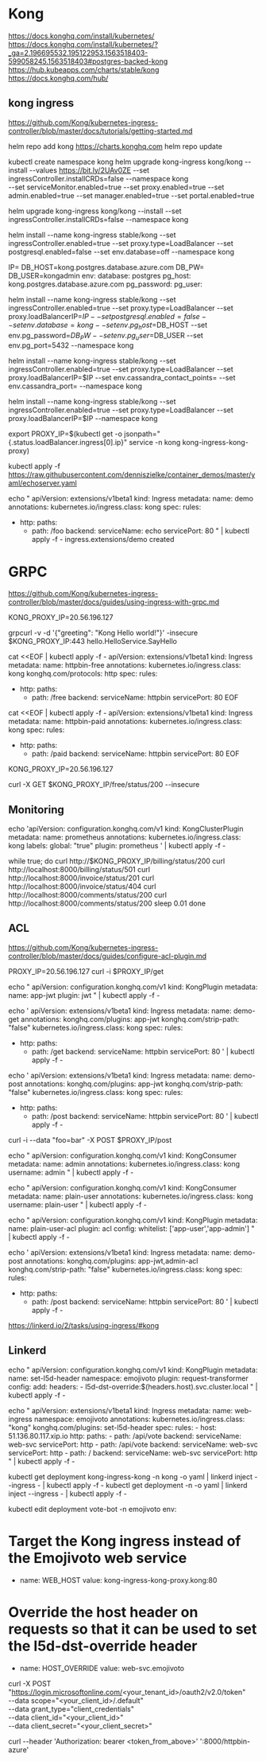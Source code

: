 # Kong
https://docs.konghq.com/install/kubernetes/
https://docs.konghq.com/install/kubernetes/?_ga=2.196695532.195122953.1563518403-599058245.1563518403#postgres-backed-kong
https://hub.kubeapps.com/charts/stable/kong
https://docs.konghq.com/hub/


## kong ingress
https://github.com/Kong/kubernetes-ingress-controller/blob/master/docs/tutorials/getting-started.md

helm repo add kong https://charts.konghq.com
helm repo update

kubectl create namespace kong
helm upgrade kong-ingress kong/kong --install --values https://bit.ly/2UAv0ZE --set ingressController.installCRDs=false --namespace kong \
  --set serviceMonitor.enabled=true --set proxy.enabled=true --set admin.enabled=true --set manager.enabled=true --set portal.enabled=true

helm upgrade kong-ingress kong/kong --install --set ingressController.installCRDs=false --namespace kong

helm install --name kong-ingress stable/kong --set ingressController.enabled=true --set proxy.type=LoadBalancer --set postgresql.enabled=false --set env.database=off --namespace kong

IP=
DB_HOST=kong.postgres.database.azure.com
DB_PW=
DB_USER=kongadmin
env:
  database: postgres
  pg_host: kong.postgres.database.azure.com
  pg_password: 
  pg_user: 

helm install --name kong-ingress stable/kong --set ingressController.enabled=true --set proxy.type=LoadBalancer --set proxy.loadBalancerIP=$IP --set postgresql.enabled=false --set env.database=kong   --set env.pg_host=$DB_HOST --set env.pg_password=$DB_PW --set env.pg_user=$DB_USER --set env.pg_port=5432 --namespace kong

helm install --name kong-ingress stable/kong --set ingressController.enabled=true --set proxy.type=LoadBalancer --set proxy.loadBalancerIP=$IP --set env.cassandra_contact_points= --set env.cassandra_port=
--namespace kong
	
helm install --name kong-ingress stable/kong --set ingressController.enabled=true --set proxy.type=LoadBalancer --set proxy.loadBalancerIP=$IP --namespace kong

export PROXY_IP=$(kubectl get -o jsonpath="{.status.loadBalancer.ingress[0].ip}" service -n kong kong-ingress-kong-proxy)

kubectl apply -f https://raw.githubusercontent.com/denniszielke/container_demos/master/yaml/echoserver.yaml

echo "
apiVersion: extensions/v1beta1
kind: Ingress
metadata:
  name: demo
  annotations:
    kubernetes.io/ingress.class: kong
spec:
  rules:
  - http:
      paths:
      - path: /foo
        backend:
          serviceName: echo
          servicePort: 80
" | kubectl apply -f -
ingress.extensions/demo created


# GRPC

https://github.com/Kong/kubernetes-ingress-controller/blob/master/docs/guides/using-ingress-with-grpc.md


KONG_PROXY_IP=20.56.196.127 

grpcurl -v -d '{"greeting": "Kong Hello world!"}' -insecure $KONG_PROXY_IP:443 hello.HelloService.SayHello

cat <<EOF | kubectl apply -f -
apiVersion: extensions/v1beta1
kind: Ingress
metadata:
  name: httpbin-free
  annotations:
    kubernetes.io/ingress.class: kong
    konghq.com/protocols: http
spec:
  rules:
  - http:
      paths:
      - path: /free
        backend:
          serviceName: httpbin
          servicePort: 80
EOF

cat <<EOF | kubectl apply -f -
apiVersion: extensions/v1beta1
kind: Ingress
metadata:
  name: httpbin-paid
  annotations:
    kubernetes.io/ingress.class: kong
spec:
  rules:
  - http:
      paths:
      - path: /paid
        backend:
          serviceName: httpbin
          servicePort: 80
EOF

KONG_PROXY_IP=20.56.196.127 

curl -X GET $KONG_PROXY_IP/free/status/200 --insecure


## Monitoring

echo 'apiVersion: configuration.konghq.com/v1
kind: KongClusterPlugin
metadata:
  name: prometheus
  annotations:
    kubernetes.io/ingress.class: kong
  labels:
    global: "true"
plugin: prometheus
' | kubectl apply -f -


while true;
do
  curl http://$KONG_PROXY_IP/billing/status/200
  curl http://localhost:8000/billing/status/501
  curl http://localhost:8000/invoice/status/201
  curl http://localhost:8000/invoice/status/404
  curl http://localhost:8000/comments/status/200
  curl http://localhost:8000/comments/status/200
  sleep 0.01
done


## ACL


https://github.com/Kong/kubernetes-ingress-controller/blob/master/docs/guides/configure-acl-plugin.md


PROXY_IP=20.56.196.127
curl -i $PROXY_IP/get


echo "
apiVersion: configuration.konghq.com/v1
kind: KongPlugin
metadata:
  name: app-jwt
plugin: jwt
" | kubectl apply -f -


echo '
apiVersion: extensions/v1beta1
kind: Ingress
metadata:
  name: demo-get
  annotations:
    konghq.com/plugins: app-jwt
    konghq.com/strip-path: "false"
    kubernetes.io/ingress.class: kong
spec:
  rules:
  - http:
      paths:
      - path: /get
        backend:
          serviceName: httpbin
          servicePort: 80
' | kubectl apply -f -


echo '
apiVersion: extensions/v1beta1
kind: Ingress
metadata:
  name: demo-post
  annotations:
    konghq.com/plugins: app-jwt
    konghq.com/strip-path: "false"
    kubernetes.io/ingress.class: kong
spec:
  rules:
  - http:
      paths:
      - path: /post
        backend:
          serviceName: httpbin
          servicePort: 80
' | kubectl apply -f -


curl -i --data "foo=bar" -X POST $PROXY_IP/post


echo "
apiVersion: configuration.konghq.com/v1
kind: KongConsumer
metadata:
  name: admin
  annotations:
    kubernetes.io/ingress.class: kong
username: admin
" | kubectl apply -f -


echo "
apiVersion: configuration.konghq.com/v1
kind: KongConsumer
metadata:
  name: plain-user
  annotations:
    kubernetes.io/ingress.class: kong
username: plain-user
" | kubectl apply -f -


echo "
apiVersion: configuration.konghq.com/v1
kind: KongPlugin
metadata:
  name: plain-user-acl
plugin: acl
config:
  whitelist: ['app-user','app-admin']
" | kubectl apply -f -


echo '
apiVersion: extensions/v1beta1
kind: Ingress
metadata:
  name: demo-post
  annotations:
    konghq.com/plugins: app-jwt,admin-acl
    konghq.com/strip-path: "false"
    kubernetes.io/ingress.class: kong
spec:
  rules:
  - http:
      paths:
      - path: /post
        backend:
          serviceName: httpbin
          servicePort: 80
' | kubectl apply -f -

https://linkerd.io/2/tasks/using-ingress/#kong


## Linkerd

echo "
apiVersion: configuration.konghq.com/v1
kind: KongPlugin
metadata:
  name: set-l5d-header
  namespace: emojivoto
plugin: request-transformer
config:
  add:
    headers:
    - l5d-dst-override:$(headers.host).svc.cluster.local
" | kubectl apply -f -


echo "
apiVersion: extensions/v1beta1
kind: Ingress
metadata:
  name: web-ingress
  namespace: emojivoto
  annotations:
    kubernetes.io/ingress.class: "kong"
    konghq.com/plugins: set-l5d-header
spec:
  rules:
    - host: 51.136.80.117.xip.io
      http:
        paths:
          - path: /api/vote
            backend:
              serviceName: web-svc
              servicePort: http
          - path: /api/vote
            backend:
              serviceName: web-svc
              servicePort: http
          - path: /
            backend:
              serviceName: web-svc
              servicePort: http
" | kubectl apply -f -


kubectl get deployment kong-ingress-kong -n kong -o yaml | linkerd inject --ingress - | kubectl apply -f -
kubectl get deployment <ingress-controller> -n <ingress-namespace> -o yaml | linkerd inject --ingress - | kubectl apply -f -



kubectl edit deployment vote-bot -n emojivoto
env:
# Target the Kong ingress instead of the Emojivoto web service
- name: WEB_HOST
  value: kong-ingress-kong-proxy.kong:80
# Override the host header on requests so that it can be used to set the l5d-dst-override header
- name: HOST_OVERRIDE
  value: web-svc.emojivoto



curl -X POST "https://login.microsoftonline.com/<your_tenant_id>/oauth2/v2.0/token" \
--data scope="<your_client_id>/.default" \
--data grant_type="client_credentials" \
--data client_id="<your_client_id>" \
--data client_secret="<your_client_secret>"


curl --header 'Authorization: bearer <token_from_above>' '<admin-hostname>:8000/httpbin-azure'

